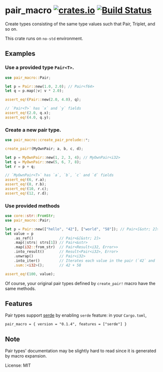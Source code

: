 
# pair_macro [![crates.io](https://img.shields.io/crates/v/pair_macro.svg)](https://crates.io/crates/pair_macro) [![Build Status](https://travis-ci.org/Amelia10007/pair_macro.svg?branch=master)](https://travis-ci.org/Amelia10007/pair_macro)

Create types consisting of the same type values such that Pair, Triplet, and so on.

This crate runs on `no-std` environment.

## Examples
### Use a provided type `Pair<T>`.
```rust
use pair_macro::Pair;

let p = Pair::new(1.0, 2.0); // Pair<f64>
let q = p.map(|v| v * 2.0);

assert_eq!(Pair::new(2.0, 4.0), q);

// `Pair<T>` has `x` and `y` fields
assert_eq!(2.0, q.x);
assert_eq!(4.0, q.y);
```

### Create a new pair type.
```rust
use pair_macro::create_pair_prelude::*;

create_pair!(MyOwnPair; a, b, c, d);

let p = MyOwnPair::new(1, 2, 3, 4); // MyOwnPair<i32>
let q = MyOwnPair::new(5, 6, 7, 8);
let r = p + q;

// `MyOwnPair<T>` has `a`, `b`, `c` and `d` fields
assert_eq!(6, r.a);
assert_eq!(8, r.b);
assert_eq!(10, r.c);
assert_eq!(12, r.d);
```

### Use provided methods
```rust
use core::str::FromStr;
use pair_macro::Pair;

let p = Pair::new(["hello", "42"], ["world", "58"]); // Pair<[&str; 2]>
let value = p
    .as_ref()            // Pair<&[&str; 2]>
    .map(|strs| strs[1]) // Pair<&str>
    .map(i32::from_str)  // Pair<Result<i32, Error>>
    .into_result()       // Result<Pair<i32>, Error>
    .unwrap()            // Pair<i32>
    .into_iter()         // Iterates each value in the pair (`42` and `58` in this situation)
    .sum::<i32>();       // 42 + 58

assert_eq!(100, value);
```

Of course, your original pair types defined by `create_pair!` macro have the same methods.

## Features
Pair types support [serde](https://crates.io/crates/serde) by enabling `serde` feature: in your `Cargo.toml`,  
```
pair_macro = { version = "0.1.4", features = ["serde"] }
```

## Note
Pair types' documentation may be slightly hard to read since it is generated by macro expansion.

License: MIT
